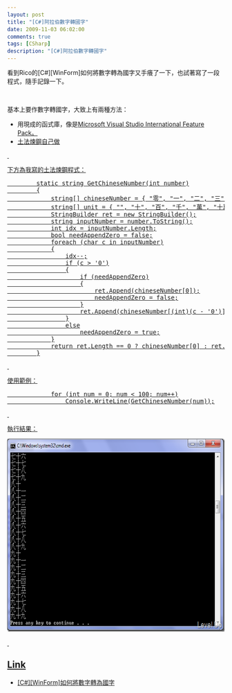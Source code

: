 ```yaml
---
layout: post
title: "[C#]阿拉伯數字轉國字"
date: 2009-11-03 06:02:00
comments: true
tags: [CSharp]
description: "[C#]阿拉伯數字轉國字"
---
```

<p>看到Rico的[C#][WinForm]如何將數字轉為國字</a>又手癢了一下，也試著寫了一段程式，隨手記錄一下。</p>  <p> </p>  <p>基本上要作數字轉國字，大致上有兩種方法：</p>  <ul>   <li>用現成的函式庫，像是<a href="http://www.microsoft.com/downloads/details.aspx?displaylang=zh-tw&amp;FamilyID=7d1df9ce-4aee-467f-996e-bec826c5daa2" target="_blank">Microsoft Visual Studio International Feature Pack。 </li>    <li>土法煉鋼自己做 </li> </ul>  <p> </p>  <p>下方為我寫的土法煉鋼程式：</p>  <div style="padding-bottom: 0px; margin: 0px; padding-left: 0px; padding-right: 0px; display: inline; float: none; padding-top: 0px" id="scid:812469c5-0cb0-4c63-8c15-c81123a09de7:300f02f8-be28-4ad4-ace2-41724cb62cfc" class="wlWriterEditableSmartContent"><pre name="code" class="c#">        static string GetChineseNumber(int number)
        {
            string[] chineseNumber = { "零", "一", "二", "三", "四", "五", "六", "七", "八", "九" };
            string[] unit = { "", "十", "百", "千", "萬", "十萬", "百萬", "千萬", "億", "十億", "百億", "千億", "兆", "十兆", "百兆", "千兆" };
            StringBuilder ret = new StringBuilder();
            string inputNumber = number.ToString();
            int idx = inputNumber.Length;
            bool needAppendZero = false;
            foreach (char c in inputNumber)
            {
                idx--;
                if (c &gt; '0')
                {
                    if (needAppendZero)
                    {
                        ret.Append(chineseNumber[0]);
                        needAppendZero = false;
                    }
                    ret.Append(chineseNumber[(int)(c - '0')] + unit[idx]);
                }
                else
                    needAppendZero = true;
            }
            return ret.Length == 0 ? chineseNumber[0] : ret.ToString ();
        }</pre></div>

<p> </p>

<p>使用範例：</p>

<div style="padding-bottom: 0px; margin: 0px; padding-left: 0px; padding-right: 0px; display: inline; float: none; padding-top: 0px" id="scid:812469c5-0cb0-4c63-8c15-c81123a09de7:813b70e2-5345-4214-9b8e-c4884d02c56c" class="wlWriterSmartContent">
  <pre class="c#:nocontrols" name="code">            for (int num = 0; num &lt; 100; num++)
                Console.WriteLine(GetChineseNumber(num));</pre>
</div>

<p> </p>

<p>執行結果：</p>

<p><img style="border-right-width: 0px; display: inline; border-top-width: 0px; border-bottom-width: 0px; border-left-width: 0px" title="image" border="0" alt="image" src="\images\posts\11396\image_thumb.png" width="681" height="446" /> </p>

<p> </p>

<h2>Link</h2>

<ul>
  <li>[C#][WinForm]如何將數字轉為國字 </li>
</ul>